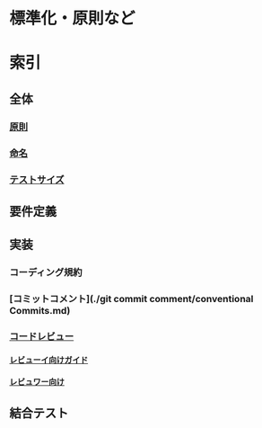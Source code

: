 標準化・原則など
=====
# 索引
## 全体
### [原則](./principle/index.md)
### [命名](./naming/index.md)
### [テストサイズ](./naming/index.md)

## 要件定義

## 実装
### コーディング規約
### [コミットコメント](./git commit comment/conventional Commits.md)
### [コードレビュー](./review/index.md)
#### [レビューイ向けガイド](./review/reviewee.md)
#### [レビュワー向け](./review/reviewer.md)

## 結合テスト